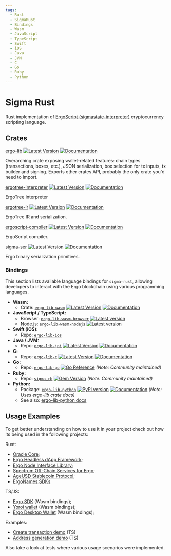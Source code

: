 ```yaml
---
tags:
  - Rust
  - SigmaRust
  - Bindings
  - Wasm
  - JavaScript
  - TypeScript
  - Swift
  - iOS
  - Java
  - JVM
  - C
  - Go
  - Ruby
  - Python
---
```


# Sigma Rust

Rust implementation of [ErgoScript (sigmastate-interpreter)](sigmastate-interpreter.md) cryptocurrency scripting language.

## Crates

[ergo-lib](https://github.com/ergoplatform/sigma-rust/tree/develop/ergo-lib) [![Latest Version](https://img.shields.io/crates/v/ergo-lib.svg)](https://crates.io/crates/ergo-lib) [![Documentation](https://docs.rs/ergo-lib/badge.svg)](https://docs.rs/crate/ergo-lib)

Overarching crate exposing wallet-related features: chain types (transactions, boxes, etc.), JSON serialization, box selection for tx inputs, tx builder and signing. Exports other crates API, probably the only crate you'd need to import.

[ergotree-interpreter](https://github.com/ergoplatform/sigma-rust/tree/develop/ergotree-interpreter) [![Latest Version](https://img.shields.io/crates/v/ergotree-interpreter.svg)](https://crates.io/crates/ergotree-interpreter) [![Documentation](https://docs.rs/ergotree-interpreter/badge.svg)](https://docs.rs/crate/ergotree-interpreter)

ErgoTree interpreter

[ergotree-ir](https://github.com/ergoplatform/sigma-rust/tree/develop/ergotree-ir) [![Latest Version](https://img.shields.io/crates/v/ergotree-ir.svg)](https://crates.io/crates/ergotree-ir) [![Documentation](https://docs.rs/ergotree-ir/badge.svg)](https://docs.rs/crate/ergotree-ir)

ErgoTree IR and serialization.

[ergoscript-compiler](https://github.com/ergoplatform/sigma-rust/tree/develop/ergoscript-compiler) [![Latest Version](https://img.shields.io/crates/v/ergoscript-compiler.svg)](https://crates.io/crates/ergoscript-compiler) [![Documentation](https://docs.rs/ergoscript-compiler/badge.svg)](https://docs.rs/crate/ergoscript-compiler)

ErgoScript compiler.

[sigma-ser](https://github.com/ergoplatform/sigma-rust/tree/develop/sigma-ser) [![Latest Version](https://img.shields.io/crates/v/sigma-ser.svg)](https://crates.io/crates/sigma-ser) [![Documentation](https://docs.rs/sigma-ser/badge.svg)](https://docs.rs/crate/sigma-ser)

Ergo binary serialization primitives.

### Bindings

This section lists available language bindings for `sigma-rust`, allowing developers to interact with the Ergo blockchain using various programming languages.

* **Wasm:**
  * Crate: [`ergo-lib-wasm`](https://github.com/ergoplatform/sigma-rust/tree/develop/bindings/ergo-lib-wasm) [![Latest Version](https://img.shields.io/crates/v/ergo-lib-wasm.svg)](https://crates.io/crates/ergo-lib-wasm) [![Documentation](https://docs.rs/ergo-lib-wasm/badge.svg)](https://docs.rs/crate/ergo-lib-wasm)
* **JavaScript / TypeScript:**
  * Browser: [`ergo-lib-wasm-browser`](https://github.com/ergoplatform/sigma-rust/tree/develop/bindings/ergo-lib-wasm) [![Latest version](https://img.shields.io/npm/v/ergo-lib-wasm-browser)](https://www.npmjs.com/package/ergo-lib-wasm-browser)
  * Node.js: [`ergo-lib-wasm-nodejs`](https://github.com/ergoplatform/sigma-rust/tree/develop/bindings/ergo-lib-wasm) [![Latest version](https://img.shields.io/npm/v/ergo-lib-wasm-nodejs)](https://www.npmjs.com/package/ergo-lib-wasm-nodejs)
* **Swift (iOS):**
  * Repo: [`ergo-lib-ios`](https://github.com/ergoplatform/sigma-rust/tree/develop/bindings/ergo-lib-ios)
* **Java / JVM:**
  * Repo: [`ergo-lib-jni`](https://github.com/ergoplatform/sigma-rust/tree/develop/bindings/ergo-lib-jni) [![Latest Version](https://img.shields.io/crates/v/ergo-lib-jni.svg)](https://crates.io/crates/ergo-lib-jni) [![Documentation](https://docs.rs/ergo-lib-jni/badge.svg)](https://docs.rs/crate/ergo-lib-jni)
* **C:**
  * Repo: [`ergo-lib-c`](https://github.com/ergoplatform/sigma-rust/tree/develop/bindings/ergo-lib-c) [![Latest Version](https://img.shields.io/crates/v/ergo-lib-c.svg)](https://crates.io/crates/ergo-lib-c) [![Documentation](https://docs.rs/ergo-lib-c/badge.svg)](https://docs.rs/crate/ergo-lib-c)
* **Go:**
  * Repo: [`ergo-lib-go`](https://github.com/ergoplatform/ergo-lib-go) [![Go Reference](https://pkg.go.dev/badge/github.com/ergoplatform/ergo-lib-go.svg)](https://pkg.go.dev/github.com/ergoplatform/ergo-lib-go) *(Note: Community maintained)*
* **Ruby:**
  * Repo: [`sigma_rb`](https://github.com/thedlop/sigma_rb) [![Gem Version](https://badge.fury.io/rb/sigma_rb.svg)](https://badge.fury.io/rb/sigma_rb) *(Note: Community maintained)*
* **Python:**
  * Package: [`ergo-lib-python`](https://github.com/ergoplatform/sigma-rust/tree/develop/bindings/ergo-lib-python) [![PyPI version](https://badge.fury.io/py/ergo-lib.svg)](https://badge.fury.io/py/ergo-lib) [![Documentation](https://docs.rs/ergo-lib/badge.svg)](https://docs.rs/crate/ergo-lib) *(Note: Uses ergo-lib crate docs)*
  * See also: [ergo-lib-python docs](ergo-lib-python.md)

## Usage Examples

To get better understanding on how to use it in your project check out how its being used in the following projects:

Rust:

* [Oracle Core](https://github.com/ergoplatform/oracle-core);
* [Ergo Headless dApp Framework](https://github.com/Emurgo/ergo-headless-dapp-framework);
* [Ergo Node Interface Library](https://github.com/Emurgo/ergo-node-interface);
* [Spectrum Off-Chain Services for Ergo](https://github.com/spectrum-finance/spectrum-offchain-ergo);
* [AgeUSD Stablecoin Protocol](https://github.com/Emurgo/age-usd);
* [ErgoNames SDKs](https://github.com/ergonames/sdk/tree/master/rust)

TS/JS:

* [Ergo SDK](https://github.com/ergolabs/ergo-sdk-js) (Wasm bindings);
* [Yoroi wallet](https://github.com/Emurgo/yoroi-frontend) (Wasm bindings);
* [Ergo Desktop Wallet](https://github.com/ErgoWallet/ergowallet-desktop) (Wasm bindings);

Examples:

* [Create transaction demo](https://github.com/ergoplatform/sigma-rust/tree/develop/bindings/ergo-lib-wasm/examples/create-transaction-demo) (TS)
* [Address generation demo](https://github.com/ergoplatform/sigma-rust/tree/develop/bindings/ergo-lib-wasm/examples/address-generation-demo) (TS)

Also take a look at tests where various usage scenarios were implemented.
